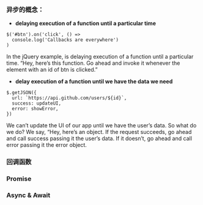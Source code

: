 ### 异步的概念：
- **delaying execution of a function until a particular time**
```
$('#btn').on('click', () =>
  console.log('Callbacks are everywhere')
)
```
In the jQuery example, is delaying execution of a function until a particular time. “Hey, here’s this function. Go ahead and invoke it whenever the element with an id of btn is clicked.” 

- **delay execution of a function until we have the data we need**
```
$.getJSON({
  url: `https://api.github.com/users/${id}`,
  success: updateUI,
  error: showError,
})
```
We can’t update the UI of our app until we have the user’s data. So what do we do? We say, “Hey, here’s an object. If the request succeeds, go ahead and call success passing it the user’s data. If it doesn’t, go ahead and call error passing it the error object. 

### 回调函数
### Promise
### Async & Await